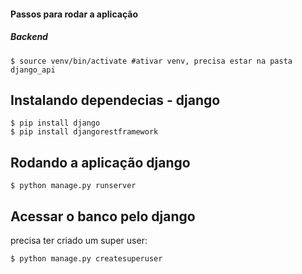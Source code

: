 #### Passos para rodar a aplicação 
##### Backend

``` shell
$ source venv/bin/activate #ativar venv, precisa estar na pasta django_api

```
## Instalando dependecias - django
```shell
$ pip install django
$ pip install djangorestframework
```

## Rodando a aplicação django
```shell
$ python manage.py runserver
```
## Acessar o banco pelo django
precisa ter criado um super user:
```shell
$ python manage.py createsuperuser
```